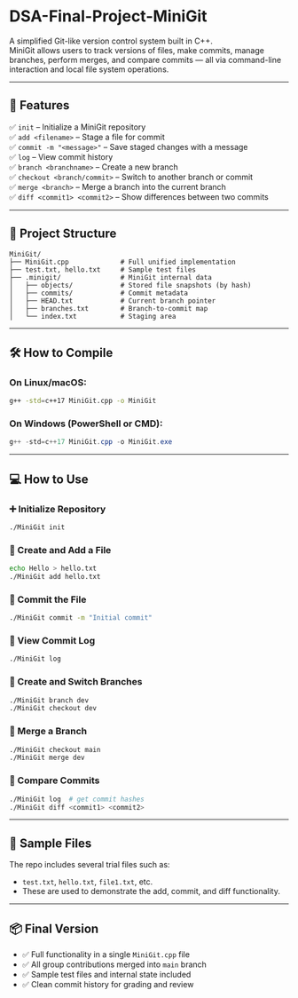 # DSA-Final-Project-MiniGit

A simplified Git-like version control system built in C++.  
MiniGit allows users to track versions of files, make commits, manage branches, perform merges, and compare commits — all via command-line interaction and local file system operations.

---

## 🚀 Features

✅ `init` – Initialize a MiniGit repository  
✅ `add <filename>` – Stage a file for commit  
✅ `commit -m "<message>"` – Save staged changes with a message  
✅ `log` – View commit history  
✅ `branch <branchname>` – Create a new branch  
✅ `checkout <branch/commit>` – Switch to another branch or commit  
✅ `merge <branch>` – Merge a branch into the current branch  
✅ `diff <commit1> <commit2>` – Show differences between two commits

---

## 📁 Project Structure

```
MiniGit/
├── MiniGit.cpp             # Full unified implementation
├── test.txt, hello.txt     # Sample test files
├── .minigit/               # MiniGit internal data
│   ├── objects/            # Stored file snapshots (by hash)
│   ├── commits/            # Commit metadata
│   ├── HEAD.txt            # Current branch pointer
│   ├── branches.txt        # Branch-to-commit map
│   └── index.txt           # Staging area
```

---

## 🛠️ How to Compile

### On Linux/macOS:
```bash
g++ -std=c++17 MiniGit.cpp -o MiniGit
```

### On Windows (PowerShell or CMD):
```powershell
g++ -std=c++17 MiniGit.cpp -o MiniGit.exe
```

---

## 💻 How to Use

### ➕ Initialize Repository
```bash
./MiniGit init
```

### 📄 Create and Add a File
```bash
echo Hello > hello.txt
./MiniGit add hello.txt
```

### 📝 Commit the File
```bash
./MiniGit commit -m "Initial commit"
```

### 📜 View Commit Log
```bash
./MiniGit log
```

### 🌱 Create and Switch Branches
```bash
./MiniGit branch dev
./MiniGit checkout dev
```

### 🔀 Merge a Branch
```bash
./MiniGit checkout main
./MiniGit merge dev
```

### 🧮 Compare Commits
```bash
./MiniGit log  # get commit hashes
./MiniGit diff <commit1> <commit2>
```

---

## 🧪 Sample Files

The repo includes several trial files such as:
- `test.txt`, `hello.txt`, `file1.txt`, etc.
- These are used to demonstrate the add, commit, and diff functionality.

---

## 📦 Final Version

- ✅ Full functionality in a single `MiniGit.cpp` file  
- ✅ All group contributions merged into `main` branch  
- ✅ Sample test files and internal state included  
- ✅ Clean commit history for grading and review

